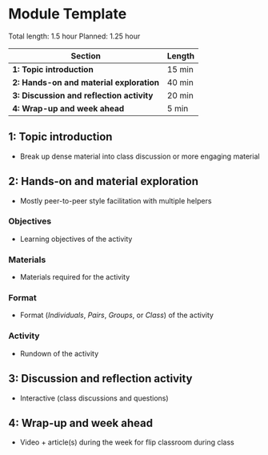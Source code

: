# Module Template

Total length:  1.5 hour
Planned:      1.25 hour

| **Section**                                        | **Length** |
|----------------------------------------------------|------------|
| **1: Topic introduction**                          | 15 min     |
| **2: Hands-on and material exploration**           | 40 min     |
| **3: Discussion and reflection activity**          | 20 min     |
| **4: Wrap-up and week ahead**                      | 5 min      |

## 1: Topic introduction

- Break up dense material into class discussion or more engaging material

## 2: Hands-on and material exploration

- Mostly peer-to-peer style facilitation with multiple helpers

### Objectives

- Learning objectives of the activity

### Materials

- Materials required for the activity

### Format

- Format (_Individuals_, _Pairs_, _Groups_, or _Class_) of the activity

### Activity

- Rundown of the activity

## 3: Discussion and reflection activity

- Interactive (class discussions and questions)

## 4: Wrap-up and week ahead

- Video + article(s) during the week for flip classroom during class